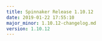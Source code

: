 ```yaml
---
title: Spinnaker Release 1.10.12
date: 2019-01-22 17:55:10
major_minor: 1.10.12-changelog.md
version: 1.10.12
---
```


<script src="https://gist.github.com/spinnaker-release/8c6e6abe2a0016b823b900523e82cba1.js"/>
